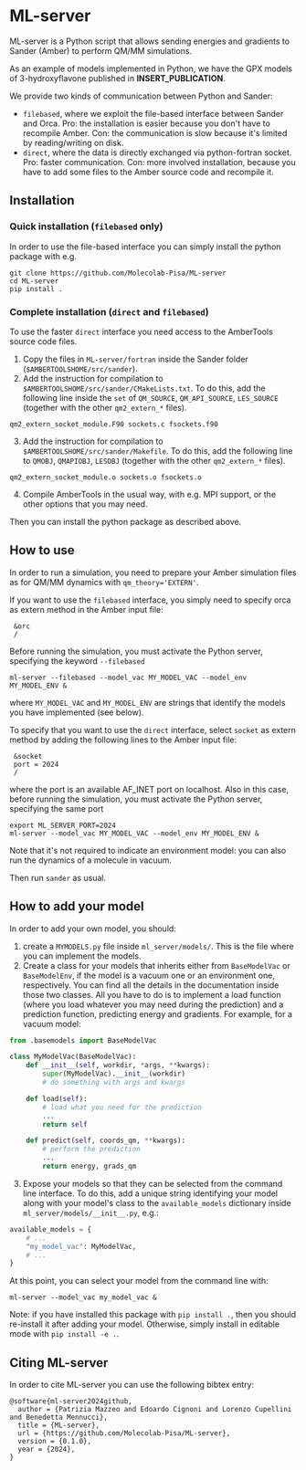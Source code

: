 # ML-server
ML-server is a Python script that allows sending energies and gradients to Sander (Amber) to perform QM/MM simulations. 

As an example of models implemented in Python, we have the GPX models of 3-hydroxyflavone published in __INSERT_PUBLICATION__.

We provide two kinds of communication between Python and Sander:
*   `filebased`, where we exploit the file-based interface between Sander and Orca. Pro: the installation is easier because you don't have to recompile Amber. Con: the communication is slow because it's limited by reading/writing on disk.
*   `direct`, where the data is directly exchanged via python-fortran socket. Pro: faster communication. Con: more involved installation, because you have to add some files to the Amber source code and recompile it. 

## Installation

### Quick installation (`filebased` only)
In order to use the file-based interface you can simply install the python package with e.g.
```shell
git clone https://github.com/Molecolab-Pisa/ML-server
cd ML-server
pip install .
```
### Complete installation (`direct` and  `filebased`)
To use the faster `direct` interface you need access to the AmberTools source code files. 
1.   Copy the files in `ML-server/fortran` inside the Sander folder (`$AMBERTOOLSHOME/src/sander`).
2.   Add the instruction for compilation to `$AMBERTOOLSHOME/src/sander/CMakeLists.txt`. To do this, add the following line inside the `set` of `QM_SOURCE`, `QM_API_SOURCE`, `LES_SOURCE` (together with the other `qm2_extern_*` files).
``` shell
qm2_extern_socket_module.F90 sockets.c fsockets.f90
```
3. Add the instruction for compilation to `$AMBERTOOLSHOME/src/sander/Makefile`. To do this, add the following line to `QMOBJ`, `QMAPIOBJ`, `LESOBJ` (together with the other `qm2_extern_*` files).
``` shell
qm2_extern_socket_module.o sockets.o fsockets.o
```
4. Compile AmberTools in the usual way, with e.g. MPI support, or the other options that you may need.

Then you can install the python package as described above.

## How to use

In order to run a simulation, you need to prepare your Amber simulation files as for QM/MM dynamics with `qm_theory='EXTERN'`. 


If you want to use the `filebased` interface, you simply need to specify orca as extern method in the Amber input file:
```shell
 &orc
 /
```
Before running the simulation, you must activate the Python server, specifying the keyword `--filebased`
```shell
ml-server --filebased --model_vac MY_MODEL_VAC --model_env MY_MODEL_ENV &
```
where `MY_MODEL_VAC` and `MY_MODEL_ENV` are strings that identify the models you have implemented (see below).

To specify that you want to use the `direct` interface, select `socket` as extern method by adding the following lines to the Amber input file:
```shell
 &socket
 port = 2024
 /
```
where the port is an available AF_INET port on localhost. 
Also in this case, before running the simulation, you must activate the Python server, specifying the same port
```shell
export ML_SERVER_PORT=2024
ml-server --model_vac MY_MODEL_VAC --model_env MY_MODEL_ENV &
```

Note that it's not required to indicate an environment model: you can also run the dynamics of a molecule in vacuum. 

Then run `sander` as usual.

## How to add your model

In order to add your own model, you should:
1. create a `MYMODELS.py` file inside `ml_server/models/`. This is the file where you can implement the models.
2. Create a class for your models that inherits either from `BaseModelVac` or `BaseModelEnv`, if the model is a vacuum one or an environment one, respectively. You can find all the details in the documentation inside those two classes. All you have to do is to implement a load function (where you load whatever you may need during the prediction) and a prediction function, predicting energy and gradients. For example, for a vacuum model:
```python
from .basemodels import BaseModelVac

class MyModelVac(BaseModelVac):
    def __init__(self, workdir, *args, **kwargs):
        super(MyModelVac).__init__(workdir)
        # do something with args and kwargs

    def load(self):
        # load what you need for the prediction
        ...
        return self

    def predict(self, coords_qm, **kwargs):
        # perform the prediction
        ...
        return energy, grads_qm
```
3. Expose your models so that they can be selected from the command line interface. To do this, add a unique string identifying your model along with your model's class to the `available_models` dictionary inside `ml_server/models/__init__.py`, e.g.:
```python
available_models = {
    # ...
    "my_model_vac": MyModelVac,
    # ...
}
```
At this point, you can select your model from the command line with:
```shell
ml-server --model_vac my_model_vac &
```
Note: if you have installed this package with `pip install .`, then you should re-install it after adding your model. Otherwise, simply install in editable mode with `pip install -e .`.

## Citing ML-server
In order to cite ML-server you can use the following bibtex entry:
```
@software{ml-server2024github,
  author = {Patrizia Mazzeo and Edoardo Cignoni and Lorenzo Cupellini and Benedetta Mennucci},
  title = {ML-server},
  url = {https://github.com/Molecolab-Pisa/ML-server},
  version = {0.1.0},
  year = {2024},
}
```